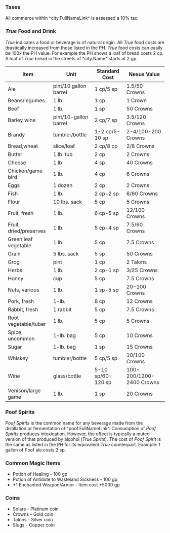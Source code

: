 ### Taxes
All commerce within ^city.FullNameLink^ is assessed a 10% tax.

### *True* Food and Drink
*True* indicates a food or beverage is of natural origin.
All *True* food costs are drastically increased from those listed in the PH. *True* food costs can easily be 100x the PH value. For example the PH shows a loaf of bread costs 2 cp. A loaf of *True* bread in the streets of ^city.Name^ starts at 2 gp.

| Item                  | Unit                  | Standard Cost     | Nexus Value              |
|-----------------------|-----------------------|-------------------|--------------------------|
| Ale                   | pint/10 gallon barrel | 1 cp/5 sp         | 1.5/50 Crowns            |
| Beans/legumes         | 1 lb.                 | 1 cp              | 1 Crown                  |
| Beef                  | 1 lb.                 | 1 sp              | 50 Crowns                |
| Barley wine           | pint/10-gallon barrel | 2 cp/7 sp         | 3.5/120 Crowns           |
| Brandy                | tumbler/bottle        | 1-2 cp/5-10 sp    | 2-4/100-200 Crowns       |
| Bread,wheat           | slice/loaf            | 2 cp/8 cp         | 2/8 Crowns               |
| Butter                | 1 lb. tub             | 2 cp              | 2 Crowns                 |
| Cheese                | 1 lb                  | 4 sp              | 40 Crowns                |
| Chicken/game bird     | 1 lb.                 | 4 cp              | 6 Crowns                 |
| Eggs                  | 1 dozen               | 2 cp              | 2 Crowns                 |
| Fish                  | 1 lb.                 | 2 cp-2 sp         | 6/60 Crowns              |
| Flour                 | 10 lbs. sack          | 5 cp              | 5 Crowns                 |
| Fruit, fresh          | 1 lb.                 | 6 cp-5 sp         | 12/100 Crowns            |
| Fruit, dried/preserves | 1 lb.                 | 5 cp-4 sp         | 7.5/60 Crowns            |
| Green leaf vegetable  | 1 lb.                 | 5 cp              | 7.5 Crowns               |
| Grain                 | 5 lbs. sack           | 5 sp              | 50 Crowns                |
| Grog                  | pint                  | 1 cp              | 2 Talons                 |
| Herbs                 | 1 lb.                 | 2 cp-1 sp         | 3/25 Crowns              |
| Honey                 | cup                   | 5 cp              | 7.5 Crowns               |
| Nuts, various         | 1 lb.                 | 1 sp-5 sp         | 20-100 Crowns            |
| Pork, fresh           | 1-lb.                 | 8 cp              | 12 Crowns                |
| Rabbit, fresh         | 1 rabbit              | 5 cp              | 7.5 Crowns               |
| Root vegetable/tuber  | 1 lb.                 | 5 cp              | 5 Crowns                 |
| Spice, uncommon       | 1-lb. bag             | 5 cp              | 10 Crowns                |
| Sugar                 | 1-lb. bag             | 1 sp              | 15 Crowns                |
| Whiskey               | tumbler/bottle        | 5 cp/5 sp         | 10/100 Crowns            |
| Wine                  | glass/bottle          | 5-10 sp/60-120 sp | 100-200/1200-2400 Crowns |
| Venison/large game    | 1 lb.                 | 1 sp              | 20 Crowns                |

### Poof Spirits
*Poof Spirits* is the common name for any beverage made from the distillation or fermentation of ^poof.FullNameLink^. Consumption of *Poof Spirits* produces intoxication. However, the effect is typically a muted version of that produced by alcohol (*True Sprits*). The cost of *Poof Spirit* is the same as listed in the PH for its equivalent *True* counterpart. Example: 1 gallon of Poof ale costs 2 sp.

### Common Magic Items
* Potion of Healing - 100 gp
* Potion of Antidote to Wasteland Sickness - 100 gp
* +1 Enchanted Weapon/Armor - Item cost +5000 gp

### Coins
* Solars - Platinum coin
* Crowns - Gold coin
* Talons - Silver coin
* Slugs - Copper coin
